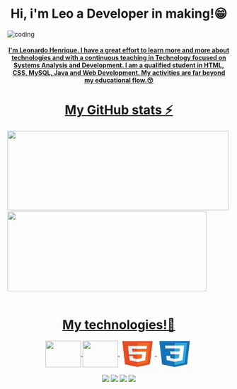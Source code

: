 <h1 align="center"> Hi, i'm Leo a Developer in making!😁</h1>
 <div>
  <img align="center" alt="coding" width="100%" height="400" src="https://i.pinimg.com/originals/d7/33/34/d733345e4f11231904e7634a04439e21.gif">
  <a href="https://github.com/leo13132">
   <h4 align="center" > I'm Leonardo Henrique. I have a great effort to learn more and more about technologies and with a continuous teaching in Technology focused on Systems Analysis and Development. I am a qualified student in HTML, CSS, MySQL, Java and Web Development. My activities are far beyond my educational flow.😚</h4>
         
   <h1 align="center"> My GitHub stats ⚡</h1>
  <img height="180em" width="500" src="https://github-readme-stats.vercel.app/api?username=leo13132&show_icons=true&theme=synthwave&include_all_commits=true&count_private=true"/>
  <img height="180em" width="450" src="https://github-readme-stats.vercel.app/api/top-langs/?username=leo13132&layout=compact&langs_count=7&theme=synthwave"/>
</div>
<div align="center"><br>
  <h1 align="center"> My technologies!🚀</h1>
  <img align="center" height="60" width="80" src="https://cdn.jsdelivr.net/gh/devicons/devicon/icons/mysql/mysql-original.svg" />
  <img align="center" height="60" width="80" src="https://cdn.jsdelivr.net/gh/devicons/devicon/icons/java/java-original.svg" />        
  <img align="center" alt="Rafa-HTML" height="60" width="80" src="https://raw.githubusercontent.com/devicons/devicon/master/icons/html5/html5-original.svg">
  <img align="center" alt="Rafa-CSS" height="60" width="80" src="https://raw.githubusercontent.com/devicons/devicon/master/icons/css3/css3-original.svg">
 
</div>
 
 </br>
 <div align="center"> 
  <a href="https://www.instagram.com/coeleozim/" target="_blank"><img src="https://img.shields.io/badge/-Instagram-%23E4405F?style=for-the-badge&logo=instagram&logoColor=white" target="_blank"></a>
 <a href="https://discord.com/channels/@me" target="_blank"><img src="https://img.shields.io/badge/Discord-7289DA?style=for-the-badge&logo=discord&logoColor=white" target="_blank"></a> 
  <a href ="mailto:leo.ab13@hotmail.com"><img src="https://img.shields.io/badge/-Hotmail-%23333?style=for-the-badge&logo=gmail&logoColor=white" target="_blank"></a>
  <a href="https://www.linkedin.com/in/leonardo-henrique-049738218/" target="_blank"><img src="https://img.shields.io/badge/-LinkedIn-%230077B5?style=for-the-badge&logo=linkedin&logoColor=white" target="_blank"></a> 
 
</div>
